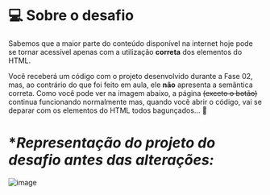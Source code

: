 # 💻 Sobre o desafio

Sabemos que a maior parte do conteúdo disponível na internet hoje pode se tornar acessível apenas com a utilização **correta** dos elementos do HTML.

Você receberá um código com o projeto desenvolvido durante a Fase 02, mas, ao contrário do que foi feito em aula, ele **não** apresenta a semântica correta.
Como você pode ver na imagem abaixo, a página ~~(exceto o botão)~~ continua funcionando normalmente mas, quando você abrir o código, vai se deparar com os elementos do HTML todos bagunçados... **👀**

# **Representação do projeto do desafio antes das alterações:*
![image](https://github.com/LucasCarsilva/Desafio-Explorer-semantica-e-acessibilidade./assets/57200163/29532c81-9e39-41e1-b57a-4541f1320acc)
